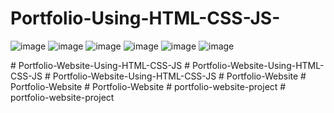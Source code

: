 ﻿# Portfolio-Using-HTML-CSS-JS-
![image](https://github.com/RutujaJotrao/Rutuja-s-Portfolio-Using-HTML-CSS-JS-/assets/95583405/36ee1f1a-32e4-457c-a0b5-99208a597425)
![image](https://github.com/RutujaJotrao/Rutuja-s-Portfolio-Using-HTML-CSS-JS-/assets/95583405/98cc9fe1-bfd3-485c-b83b-2ce32c35b7ae)
![image](https://github.com/RutujaJotrao/Rutuja-s-Portfolio-Using-HTML-CSS-JS-/assets/95583405/eff8e80b-5ef6-4221-a749-5278e7bb53d1)
![image](https://github.com/RutujaJotrao/Rutuja-s-Portfolio-Using-HTML-CSS-JS-/assets/95583405/429dd631-eaa7-4b96-b2e7-5b81b3e46676)
![image](https://github.com/RutujaJotrao/Rutuja-s-Portfolio-Using-HTML-CSS-JS-/assets/95583405/38c3df16-590a-439e-929a-0a6f45f89106)
![image](https://github.com/RutujaJotrao/Rutuja-s-Portfolio-Using-HTML-CSS-JS-/assets/95583405/ee664b2d-a9ed-4f30-b11b-a66afe71f519)

#   P o r t f o l i o - W e b s i t e - U s i n g - H T M L - C S S - J S  
 #   P o r t f o l i o - W e b s i t e - U s i n g - H T M L - C S S - J S  
 #   P o r t f o l i o - W e b s i t e - U s i n g - H T M L - C S S - J S  
 #   P o r t f o l i o - W e b s i t e  
 #   P o r t f o l i o - W e b s i t e  
 #   P o r t f o l i o - W e b s i t e  
 #   p o r t f o l i o - w e b s i t e - p r o j e c t  
 #   p o r t f o l i o - w e b s i t e - p r o j e c t  
 